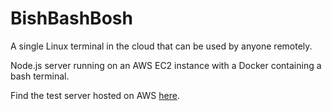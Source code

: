 # BishBashBosh
A single Linux terminal in the cloud that can be used by anyone remotely.

Node.js server running on an AWS EC2 instance with a Docker containing a bash terminal.

Find the test server hosted on AWS [here](http://ec2-35-176-139-236.eu-west-2.compute.amazonaws.com:3000).
